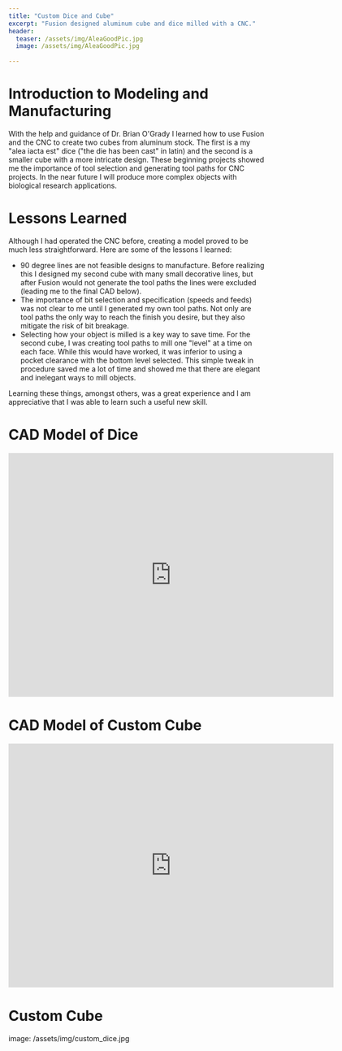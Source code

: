 ```yaml
---
title: "Custom Dice and Cube"
excerpt: "Fusion designed aluminum cube and dice milled with a CNC."
header:
  teaser: /assets/img/AleaGoodPic.jpg
  image: /assets/img/AleaGoodPic.jpg
   
---
```


# Introduction to Modeling and Manufacturing

With the help and guidance of Dr. Brian O'Grady I learned how to use Fusion and the CNC to create two cubes from aluminum stock. The first is a my "alea iacta est" dice ("the die has been cast" in latin) and the second is a smaller cube with a more intricate design. These beginning projects showed me the importance of tool selection and generating tool paths for CNC projects. In the near future I will produce more complex objects with biological research applications.

# Lessons Learned

Although I had operated the CNC before, creating a model proved to be much less straightforward. Here are some of the lessons I learned:
* 90 degree lines are not feasible designs to manufacture. Before realizing this I designed my second cube with many small decorative lines, but after Fusion would not generate the tool  paths the lines were excluded (leading me to the final CAD below). 
* The importance of bit selection and specification (speeds and feeds) was not clear to me until I generated my own tool paths. Not only are tool paths the only way to reach the finish you desire, but they also mitigate the risk of bit breakage. 
* Selecting how your object is milled is a key way to save time. For the second cube, I was creating tool paths to mill one "level" at a time on each face. While this would have worked, it was inferior to using a pocket clearance with the bottom level selected. This simple tweak in procedure saved me a lot of time and showed me that there are elegant and inelegant ways to mill objects. 

Learning these things, amongst others, was a great experience and I am appreciative that I was able to learn such a useful new skill. 


# CAD Model of Dice
<iframe src="https://vanderbilt436.autodesk360.com/shares/public/SH512d4QTec90decfa6e521368d0d5bb8b00?mode=embed" width="640" height="480" allowfullscreen="true" webkitallowfullscreen="true" mozallowfullscreen="true"  frameborder="0"></iframe>

# CAD Model of Custom Cube
<iframe src="https://vanderbilt436.autodesk360.com/shares/public/SH512d4QTec90decfa6ebf4e188126ec7f81?mode=embed" width="640" height="480" allowfullscreen="true" webkitallowfullscreen="true" mozallowfullscreen="true"  frameborder="0"></iframe>

# Custom Cube
image: /assets/img/custom_dice.jpg

